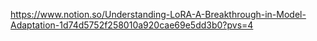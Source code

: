 https://www.notion.so/Understanding-LoRA-A-Breakthrough-in-Model-Adaptation-1d74d5752f258010a920cae69e5dd3b0?pvs=4
